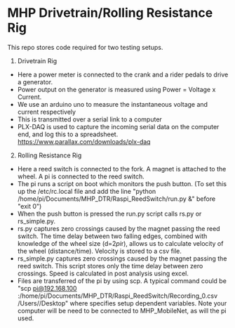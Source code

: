 # MHP Drivetrain/Rolling Resistance Rig

This repo stores code required for two testing setups.

1. Drivetrain Rig
- Here a power meter is connected to the crank and a rider pedals to drive a generator. 
- Power output on the generator is measured using Power = Voltage x Current.
- We use an arduino uno to measure the instantaneous voltage and current respectively
- This is transmitted over a serial link to a computer
- PLX-DAQ is used to capture the incoming serial data on the computer end, and log this to a spreadsheet.
  https://www.parallax.com/downloads/plx-daq

2. Rolling Resistance Rig
- Here a reed switch is connected to the fork. A magnet is attached to the wheel. A pi is connected to the reed switch.
- The pi runs a script on boot which monitors the push button. (To set this up the /etc/rc.local file and add the line 
  "python /home/pi/Documents/MHP_DTR/Raspi_ReedSwitch/run.py &" before "exit 0")
- When the push button is pressed the run.py script calls rs.py or rs_simple.py.
- rs.py captures zero crossings caused by the magnet passing the reed switch. The time delay between two falling edges, combined with
  knowledge of the wheel size (d=2*pi*r), allows us to calculate velocity of the wheel (distance/time). Velocity is stored to a csv file.
- rs_simple.py captures zero crossings caused by the magnet passing the reed switch. This script stores only the time delay between zero
  crossings. Speed is calculated in post analysis using excel.
- Files are transferred of the pi by using scp. A typical command could be "scp pi@192.168.100
  <INSERT>:/home/pi/Documents/MHP_DTR/Raspi_ReedSwitch/Recording_0.csv /Users/<INSERT>/Desktop" where <INSERT> specifies setup dependent
  variables. Note your computer will be need to be connected to MHP_MobileNet, as will the pi used.
